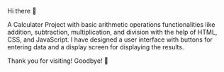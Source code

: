 Hi there 👋

A Calculater Project with basic arithmetic operations functionalities like addition, subtraction, multiplication, and division with the help of HTML, CSS, and JavaScript. I have designed a user interface with buttons for entering data and a display screen for displaying the results.

Thank you for visiting!
Goodbye! 👋

